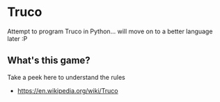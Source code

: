 # Truco
Attempt to program Truco in Python... will move on to a better language later :P

## What's this game?
Take a peek here to understand the rules
- https://en.wikipedia.org/wiki/Truco
